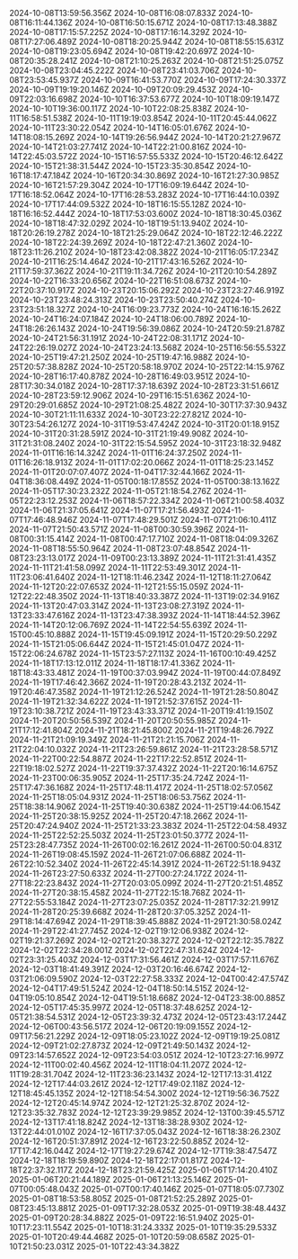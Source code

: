 2024-10-08T13:59:56.356Z
2024-10-08T16:08:07.833Z
2024-10-08T16:11:44.136Z
2024-10-08T16:50:15.671Z
2024-10-08T17:13:48.388Z
2024-10-08T17:15:57.225Z
2024-10-08T17:16:14.329Z
2024-10-08T17:27:06.489Z
2024-10-08T18:20:25.944Z
2024-10-08T18:55:15.631Z
2024-10-08T19:23:05.694Z
2024-10-08T19:42:20.697Z
2024-10-08T20:35:28.241Z
2024-10-08T21:10:25.263Z
2024-10-08T21:51:25.075Z
2024-10-08T23:04:45.222Z
2024-10-08T23:41:03.706Z
2024-10-08T23:53:45.937Z
2024-10-09T16:41:53.770Z
2024-10-09T17:24:30.337Z
2024-10-09T19:19:20.146Z
2024-10-09T20:09:29.453Z
2024-10-09T22:03:16.698Z
2024-10-10T16:37:53.677Z
2024-10-10T18:09:19.147Z
2024-10-10T19:36:00.117Z
2024-10-10T22:08:25.838Z
2024-10-11T16:58:51.538Z
2024-10-11T19:19:03.854Z
2024-10-11T20:45:44.062Z
2024-10-11T23:30:22.054Z
2024-10-14T16:05:01.676Z
2024-10-14T18:08:15.269Z
2024-10-14T19:26:56.944Z
2024-10-14T20:21:27.967Z
2024-10-14T21:03:27.741Z
2024-10-14T22:21:00.816Z
2024-10-14T22:45:03.572Z
2024-10-15T16:57:55.533Z
2024-10-15T20:46:12.642Z
2024-10-15T21:38:31.544Z
2024-10-15T23:35:30.854Z
2024-10-16T18:17:47.184Z
2024-10-16T20:34:30.869Z
2024-10-16T21:27:30.985Z
2024-10-16T21:57:29.304Z
2024-10-17T16:09:19.644Z
2024-10-17T16:18:52.064Z
2024-10-17T16:28:53.283Z
2024-10-17T16:44:10.039Z
2024-10-17T17:44:09.532Z
2024-10-18T16:15:55.128Z
2024-10-18T16:16:52.444Z
2024-10-18T17:53:03.600Z
2024-10-18T18:30:45.036Z
2024-10-18T18:47:32.029Z
2024-10-18T19:51:13.940Z
2024-10-18T20:26:19.278Z
2024-10-18T21:25:29.064Z
2024-10-18T22:12:46.222Z
2024-10-18T22:24:39.269Z
2024-10-18T22:47:21.360Z
2024-10-18T23:11:26.210Z
2024-10-18T23:42:08.382Z
2024-10-21T16:05:17.234Z
2024-10-21T16:25:14.464Z
2024-10-21T17:43:16.526Z
2024-10-21T17:59:37.362Z
2024-10-21T19:11:34.726Z
2024-10-21T20:10:54.289Z
2024-10-22T16:33:20.656Z
2024-10-22T16:51:08.673Z
2024-10-22T20:37:10.917Z
2024-10-23T20:15:06.292Z
2024-10-23T23:27:46.919Z
2024-10-23T23:48:24.313Z
2024-10-23T23:50:40.274Z
2024-10-23T23:51:18.327Z
2024-10-24T16:09:23.773Z
2024-10-24T16:16:15.262Z
2024-10-24T16:24:07.184Z
2024-10-24T18:06:00.789Z
2024-10-24T18:26:26.143Z
2024-10-24T19:56:39.086Z
2024-10-24T20:59:21.878Z
2024-10-24T21:56:31.191Z
2024-10-24T22:08:31.171Z
2024-10-24T22:26:19.027Z
2024-10-24T23:24:13.568Z
2024-10-25T16:56:55.532Z
2024-10-25T19:47:21.250Z
2024-10-25T19:47:16.988Z
2024-10-25T20:57:38.828Z
2024-10-25T20:58:18.970Z
2024-10-25T22:14:15.976Z
2024-10-28T16:17:40.878Z
2024-10-28T16:49:03.951Z
2024-10-28T17:30:34.018Z
2024-10-28T17:37:18.639Z
2024-10-28T23:31:51.661Z
2024-10-28T23:59:12.906Z
2024-10-29T16:15:51.636Z
2024-10-29T20:29:01.685Z
2024-10-29T21:08:25.482Z
2024-10-30T17:37:30.943Z
2024-10-30T21:11:11.633Z
2024-10-30T23:22:27.821Z
2024-10-30T23:54:26.127Z
2024-10-31T19:53:47.424Z
2024-10-31T20:01:18.915Z
2024-10-31T20:31:28.591Z
2024-10-31T21:19:49.908Z
2024-10-31T21:31:08.240Z
2024-10-31T22:15:54.595Z
2024-10-31T23:18:32.948Z
2024-11-01T16:16:14.324Z
2024-11-01T16:24:37.250Z
2024-11-01T16:26:18.913Z
2024-11-01T17:02:20.066Z
2024-11-01T18:25:23.145Z
2024-11-01T20:07:07.407Z
2024-11-04T17:32:44.166Z
2024-11-04T18:36:08.449Z
2024-11-05T00:18:17.855Z
2024-11-05T00:38:13.162Z
2024-11-05T17:30:23.232Z
2024-11-05T21:18:54.276Z
2024-11-05T22:23:12.253Z
2024-11-06T18:57:22.334Z
2024-11-06T21:00:58.403Z
2024-11-06T21:37:05.641Z
2024-11-07T17:21:56.493Z
2024-11-07T17:46:48.946Z
2024-11-07T17:48:29.501Z
2024-11-07T21:06:10.411Z
2024-11-07T21:50:43.571Z
2024-11-08T00:30:59.396Z
2024-11-08T00:31:15.414Z
2024-11-08T00:47:17.710Z
2024-11-08T18:04:09.326Z
2024-11-08T18:55:50.964Z
2024-11-08T23:07:48.854Z
2024-11-08T23:23:13.017Z
2024-11-09T00:23:13.389Z
2024-11-11T21:31:41.435Z
2024-11-11T21:41:58.099Z
2024-11-11T22:53:49.301Z
2024-11-11T23:06:41.640Z
2024-11-12T18:11:46.234Z
2024-11-12T18:11:27.064Z
2024-11-12T20:22:07.653Z
2024-11-12T21:55:15.059Z
2024-11-12T22:22:48.350Z
2024-11-13T18:40:33.387Z
2024-11-13T19:02:34.916Z
2024-11-13T20:47:03.314Z
2024-11-13T23:08:27.319Z
2024-11-13T23:33:47.616Z
2024-11-13T23:47:38.393Z
2024-11-14T18:44:52.396Z
2024-11-14T20:12:06.769Z
2024-11-14T22:54:55.639Z
2024-11-15T00:45:10.888Z
2024-11-15T19:45:09.191Z
2024-11-15T20:29:50.229Z
2024-11-15T21:05:06.644Z
2024-11-15T21:45:01.047Z
2024-11-15T22:06:24.678Z
2024-11-15T23:57:27.113Z
2024-11-16T00:10:49.425Z
2024-11-18T17:13:12.011Z
2024-11-18T18:17:41.336Z
2024-11-18T18:43:33.481Z
2024-11-19T00:37:03.994Z
2024-11-19T00:44:07.849Z
2024-11-19T17:46:42.366Z
2024-11-19T20:28:43.213Z
2024-11-19T20:46:47.358Z
2024-11-19T21:12:26.524Z
2024-11-19T21:28:50.804Z
2024-11-19T21:32:34.622Z
2024-11-19T21:52:37.615Z
2024-11-19T23:10:38.721Z
2024-11-19T23:43:33.371Z
2024-11-20T19:41:19.150Z
2024-11-20T20:50:56.539Z
2024-11-20T20:50:55.985Z
2024-11-21T17:12:41.804Z
2024-11-21T18:21:45.800Z
2024-11-21T19:48:26.792Z
2024-11-21T21:09:19.349Z
2024-11-21T21:21:15.706Z
2024-11-21T22:04:10.032Z
2024-11-21T23:26:59.861Z
2024-11-21T23:28:58.571Z
2024-11-22T00:22:54.887Z
2024-11-22T17:22:52.851Z
2024-11-22T19:18:02.527Z
2024-11-22T19:37:37.432Z
2024-11-22T20:16:14.675Z
2024-11-23T00:06:35.905Z
2024-11-25T17:35:24.724Z
2024-11-25T17:47:36.168Z
2024-11-25T17:48:11.417Z
2024-11-25T18:02:57.056Z
2024-11-25T18:05:04.931Z
2024-11-25T18:06:53.756Z
2024-11-25T18:38:14.906Z
2024-11-25T19:40:30.638Z
2024-11-25T19:44:06.154Z
2024-11-25T20:38:15.925Z
2024-11-25T20:47:18.266Z
2024-11-25T20:47:24.940Z
2024-11-25T21:33:23.383Z
2024-11-25T22:04:58.493Z
2024-11-25T22:52:25.503Z
2024-11-25T23:01:50.377Z
2024-11-25T23:28:47.735Z
2024-11-26T00:02:16.261Z
2024-11-26T00:50:04.831Z
2024-11-26T19:08:45.159Z
2024-11-26T21:07:06.688Z
2024-11-26T22:10:52.340Z
2024-11-26T22:45:14.391Z
2024-11-26T22:51:18.943Z
2024-11-26T23:27:50.633Z
2024-11-27T00:27:24.172Z
2024-11-27T18:22:23.843Z
2024-11-27T20:03:05.099Z
2024-11-27T20:21:51.485Z
2024-11-27T20:38:15.458Z
2024-11-27T22:15:18.768Z
2024-11-27T22:55:53.184Z
2024-11-27T23:07:25.035Z
2024-11-28T17:32:21.991Z
2024-11-28T20:25:39.668Z
2024-11-28T20:37:05.325Z
2024-11-29T18:14:47.694Z
2024-11-29T18:39:45.888Z
2024-11-29T21:30:58.024Z
2024-11-29T22:41:27.745Z
2024-12-02T19:12:06.938Z
2024-12-02T19:21:37.269Z
2024-12-02T21:20:38.327Z
2024-12-02T22:12:35.782Z
2024-12-02T22:34:28.001Z
2024-12-02T22:47:31.624Z
2024-12-02T23:31:25.403Z
2024-12-03T17:31:56.461Z
2024-12-03T17:57:11.676Z
2024-12-03T18:41:49.391Z
2024-12-03T20:16:46.674Z
2024-12-03T21:06:09.590Z
2024-12-03T22:27:58.333Z
2024-12-04T00:42:47.574Z
2024-12-04T17:49:51.524Z
2024-12-04T18:50:14.515Z
2024-12-04T19:05:10.854Z
2024-12-04T19:51:18.668Z
2024-12-04T23:38:00.885Z
2024-12-05T17:45:35.997Z
2024-12-05T18:37:48.625Z
2024-12-05T21:38:54.531Z
2024-12-05T23:39:32.473Z
2024-12-05T23:43:17.244Z
2024-12-06T00:43:56.517Z
2024-12-06T20:19:09.155Z
2024-12-09T17:56:21.229Z
2024-12-09T18:05:23.102Z
2024-12-09T19:19:25.081Z
2024-12-09T21:02:27.873Z
2024-12-09T21:49:50.143Z
2024-12-09T23:14:57.652Z
2024-12-09T23:54:03.051Z
2024-12-10T23:27:16.997Z
2024-12-11T00:02:40.456Z
2024-12-11T18:04:11.207Z
2024-12-11T19:28:31.704Z
2024-12-11T23:36:23.143Z
2024-12-12T17:13:31.412Z
2024-12-12T17:44:03.261Z
2024-12-12T17:49:02.118Z
2024-12-12T18:45:45.135Z
2024-12-12T18:54:54.300Z
2024-12-12T19:56:36.752Z
2024-12-12T20:45:14.974Z
2024-12-12T21:25:32.870Z
2024-12-12T23:35:32.783Z
2024-12-12T23:39:29.985Z
2024-12-13T00:39:45.571Z
2024-12-13T17:41:18.824Z
2024-12-13T18:38:28.930Z
2024-12-13T22:44:01.010Z
2024-12-16T17:37:05.043Z
2024-12-16T18:38:26.230Z
2024-12-16T20:51:37.891Z
2024-12-16T23:22:50.885Z
2024-12-17T17:42:16.044Z
2024-12-17T19:27:29.674Z
2024-12-17T19:38:47.547Z
2024-12-18T18:19:59.890Z
2024-12-18T22:17:01.817Z
2024-12-18T22:37:32.117Z
2024-12-18T23:21:59.425Z
2025-01-06T17:14:20.410Z
2025-01-06T20:21:44.189Z
2025-01-06T21:13:25.146Z
2025-01-07T00:05:48.043Z
2025-01-07T00:17:40.146Z
2025-01-07T18:05:07.730Z
2025-01-08T18:53:58.805Z
2025-01-08T21:52:25.289Z
2025-01-08T23:45:13.881Z
2025-01-09T17:32:28.053Z
2025-01-09T19:38:48.443Z
2025-01-09T20:28:34.882Z
2025-01-09T22:16:51.940Z
2025-01-10T17:23:11.554Z
2025-01-10T18:31:24.333Z
2025-01-10T19:35:29.533Z
2025-01-10T20:49:44.468Z
2025-01-10T20:59:08.658Z
2025-01-10T21:50:23.031Z
2025-01-10T22:43:34.382Z